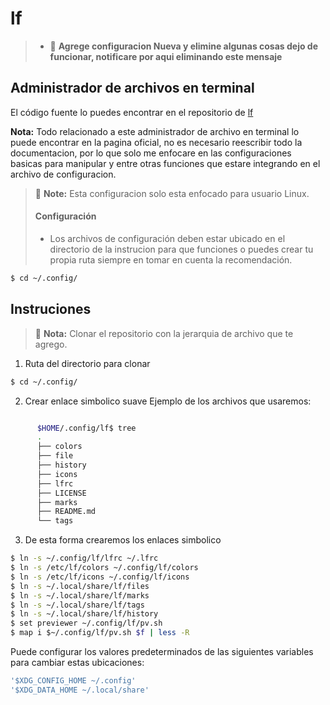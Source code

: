 # lf
> * :memo: **Agrege configuracion Nueva y elimine algunas cosas dejo de funcionar, notificare por aqui eliminando este mensaje**
## Administrador de archivos en terminal

El código fuente lo puedes encontrar en el repositorio de [lf](https://github.com/gokcehan/lf)

**Nota:** Todo relacionado a este administrador de archivo en terminal lo puede encontrar en la pagina oficial, no es necesario reescribir todo la documentacion, por lo que solo me enfocare en las configuraciones basicas para manipular y entre otras funciones que estare integrando en el archivo de configuracion.

> :memo: **Note:** Esta configuracion solo esta enfocado para usuario Linux.
> #### Configuración 
>
> - Los archivos de configuración deben estar ubicado en el directorio de la instrucion para que funciones o puedes crear tu propia ruta siempre en tomar en cuenta la recomendación.
```bash
$ cd ~/.config/
```

## Instruciones
> :memo: **Nota:** Clonar el repositorio con la jerarquia de archivo que te agrego.
1. Ruta del directorio para clonar 

```bash
$ cd ~/.config/
```

2. Crear enlace simbolico suave
Ejemplo de los archivos que usaremos:
```zsh

      $HOME/.config/lf$ tree
      .
      ├── colors
      ├── file
      ├── history
      ├── icons
      ├── lfrc
      ├── LICENSE
      ├── marks
      ├── README.md
      └── tags
```
3. De esta forma crearemos los enlaces simbolico
```bash
$ ln -s ~/.config/lf/lfrc ~/.lfrc
$ ln -s /etc/lf/colors ~/.config/lf/colors
$ ln -s /etc/lf/icons ~/.config/lf/icons
$ ln -s ~/.local/share/lf/files
$ ln -s ~/.local/share/lf/marks
$ ln -s ~/.local/share/lf/tags
$ ln -s ~/.local/share/lf/history
$ set previewer ~/.config/lf/pv.sh
$ map i $~/.config/lf/pv.sh $f | less -R

```
Puede configurar los valores predeterminados de las siguientes variables para cambiar estas ubicaciones:
```bash
'$XDG_CONFIG_HOME ~/.config'
'$XDG_DATA_HOME ~/.local/share'
```
